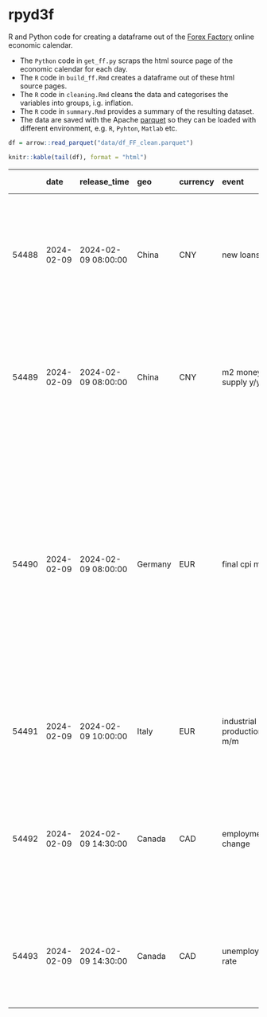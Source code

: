 rpyd3f
================

R and Python code for creating a dataframe out of the [Forex
Factory](https://www.forexfactory.com) online economic calendar.

- The `Python` code in `get_ff.py` scraps the html source page of the
  economic calendar for each day.
- The `R` code in `build_ff.Rmd` creates a dataframe out of these html
  source pages.
- The `R` code in `cleaning.Rmd` cleans the data and categorises the
  variables into groups, i.g. inflation.  
- The `R` code in `summary.Rmd` provides a summary of the resulting
  dataset.
- The data are saved with the Apache
  [parquet](https://arrow.apache.org/docs/python/parquet.html) so they
  can be loaded with different environment, e.g. `R`, `Pyhton`, `Matlab`
  etc.

``` r
df = arrow::read_parquet("data/df_FF_clean.parquet")

knitr::kable(tail(df), format = "html")
```

<table>
<thead>
<tr>
<th style="text-align:left;">
</th>
<th style="text-align:left;">
date
</th>
<th style="text-align:left;">
release_time
</th>
<th style="text-align:left;">
geo
</th>
<th style="text-align:left;">
currency
</th>
<th style="text-align:left;">
event
</th>
<th style="text-align:left;">
event_id
</th>
<th style="text-align:left;">
impact
</th>
<th style="text-align:left;">
Description
</th>
<th style="text-align:left;">
FF Notes
</th>
<th style="text-align:left;">
FF Notice
</th>
<th style="text-align:left;">
Frequency
</th>
<th style="text-align:left;">
Measures
</th>
<th style="text-align:right;">
forecast
</th>
<th style="text-align:right;">
observation
</th>
<th style="text-align:right;">
previous_obs
</th>
<th style="text-align:right;">
error
</th>
<th style="text-align:right;">
change
</th>
<th style="text-align:left;">
freq
</th>
<th style="text-align:left;">
target
</th>
<th style="text-align:left;">
type
</th>
</tr>
</thead>
<tbody>
<tr>
<td style="text-align:left;">
54488
</td>
<td style="text-align:left;">
2024-02-09
</td>
<td style="text-align:left;">
2024-02-09 08:00:00
</td>
<td style="text-align:left;">
China
</td>
<td style="text-align:left;">
CNY
</td>
<td style="text-align:left;">
new loans
</td>
<td style="text-align:left;">
135170
</td>
<td style="text-align:left;">
Medium Impact Expected
</td>
<td style="text-align:left;">
NA
</td>
<td style="text-align:left;">
Source does not have a reliable release schedule - this event will be
listed with a date range or as ‘Tentative’ until the data is released;
</td>
<td style="text-align:left;">
NA
</td>
<td style="text-align:left;">
released monthly, about 11 days after the month ends;
</td>
<td style="text-align:left;">
Value of new yuan-denominated loans issued to consumers and businesses
during the previous month;
</td>
<td style="text-align:right;">
NA
</td>
<td style="text-align:right;">
4.92e+12
</td>
<td style="text-align:right;">
1.17e+12
</td>
<td style="text-align:right;">
NA
</td>
<td style="text-align:right;">
3.75e+12
</td>
<td style="text-align:left;">
monthly
</td>
<td style="text-align:left;">
Jan 2024
</td>
<td style="text-align:left;">
NA
</td>
</tr>
<tr>
<td style="text-align:left;">
54489
</td>
<td style="text-align:left;">
2024-02-09
</td>
<td style="text-align:left;">
2024-02-09 08:00:00
</td>
<td style="text-align:left;">
China
</td>
<td style="text-align:left;">
CNY
</td>
<td style="text-align:left;">
m2 money supply y/y
</td>
<td style="text-align:left;">
135169
</td>
<td style="text-align:left;">
Low Impact Expected
</td>
<td style="text-align:left;">
NA
</td>
<td style="text-align:left;">
Source does not have a reliable release schedule - this event will be
listed with a date range or as ‘Tentative’ until the data is released;
</td>
<td style="text-align:left;">
NA
</td>
<td style="text-align:left;">
released monthly, about 11 days after the month ends;
</td>
<td style="text-align:left;">
Change in the total quantity of domestic currency in circulation and
deposited in banks;
</td>
<td style="text-align:right;">
NA
</td>
<td style="text-align:right;">
8.70e+00
</td>
<td style="text-align:right;">
9.70e+00
</td>
<td style="text-align:right;">
NA
</td>
<td style="text-align:right;">
-1.00e+00
</td>
<td style="text-align:left;">
monthly
</td>
<td style="text-align:left;">
Jan 2024
</td>
<td style="text-align:left;">
NA
</td>
</tr>
<tr>
<td style="text-align:left;">
54490
</td>
<td style="text-align:left;">
2024-02-09
</td>
<td style="text-align:left;">
2024-02-09 08:00:00
</td>
<td style="text-align:left;">
Germany
</td>
<td style="text-align:left;">
EUR
</td>
<td style="text-align:left;">
final cpi m/m
</td>
<td style="text-align:left;">
139363
</td>
<td style="text-align:left;">
Low Impact Expected
</td>
<td style="text-align:left;">
NA
</td>
<td style="text-align:left;">
The ‘Previous’ listed is the ‘Actual’ from the Preliminary release and
therefore the ‘History’ data will appear unconnected. There are 2
versions of CPI released about 15 days apart - Preliminary and Final.
The Preliminary release is the earliest and thus tends to have the most
impact;
</td>
<td style="text-align:left;">
NA
</td>
<td style="text-align:left;">
released monthly, about 11 days after the month ends;
</td>
<td style="text-align:left;">
Change in the price of goods and services purchased by consumers;
</td>
<td style="text-align:right;">
0.2
</td>
<td style="text-align:right;">
2.00e-01
</td>
<td style="text-align:right;">
2.00e-01
</td>
<td style="text-align:right;">
0.0
</td>
<td style="text-align:right;">
0.00e+00
</td>
<td style="text-align:left;">
monthly
</td>
<td style="text-align:left;">
Jan 2024
</td>
<td style="text-align:left;">
inflation
</td>
</tr>
<tr>
<td style="text-align:left;">
54491
</td>
<td style="text-align:left;">
2024-02-09
</td>
<td style="text-align:left;">
2024-02-09 10:00:00
</td>
<td style="text-align:left;">
Italy
</td>
<td style="text-align:left;">
EUR
</td>
<td style="text-align:left;">
industrial production m/m
</td>
<td style="text-align:left;">
134724
</td>
<td style="text-align:left;">
Low Impact Expected
</td>
<td style="text-align:left;">
NA
</td>
<td style="text-align:left;">
NA
</td>
<td style="text-align:left;">
NA
</td>
<td style="text-align:left;">
released monthly, about 40 days after the month ends;
</td>
<td style="text-align:left;">
Change in the total inflation-adjusted value of output produced by
manufacturers, mines, and utilities;
</td>
<td style="text-align:right;">
0.8
</td>
<td style="text-align:right;">
1.10e+00
</td>
<td style="text-align:right;">
-1.30e+00
</td>
<td style="text-align:right;">
-0.3
</td>
<td style="text-align:right;">
2.40e+00
</td>
<td style="text-align:left;">
monthly
</td>
<td style="text-align:left;">
Dec 2023
</td>
<td style="text-align:left;">
economic growth
</td>
</tr>
<tr>
<td style="text-align:left;">
54492
</td>
<td style="text-align:left;">
2024-02-09
</td>
<td style="text-align:left;">
2024-02-09 14:30:00
</td>
<td style="text-align:left;">
Canada
</td>
<td style="text-align:left;">
CAD
</td>
<td style="text-align:left;">
employment change
</td>
<td style="text-align:left;">
138082
</td>
<td style="text-align:left;">
High Impact Expected
</td>
<td style="text-align:left;">
NA
</td>
<td style="text-align:left;">
This is vital economic data released shortly after the month ends. The
combination of importance and earliness makes for hefty market impacts;
</td>
<td style="text-align:left;">
NA
</td>
<td style="text-align:left;">
released monthly, about 8 days after the month ends;
</td>
<td style="text-align:left;">
Change in the number of employed people during the previous month;
</td>
<td style="text-align:right;">
16.0
</td>
<td style="text-align:right;">
3.73e+01
</td>
<td style="text-align:right;">
1.00e-01
</td>
<td style="text-align:right;">
-21.3
</td>
<td style="text-align:right;">
3.72e+01
</td>
<td style="text-align:left;">
monthly
</td>
<td style="text-align:left;">
Jan 2024
</td>
<td style="text-align:left;">
employment
</td>
</tr>
<tr>
<td style="text-align:left;">
54493
</td>
<td style="text-align:left;">
2024-02-09
</td>
<td style="text-align:left;">
2024-02-09 14:30:00
</td>
<td style="text-align:left;">
Canada
</td>
<td style="text-align:left;">
CAD
</td>
<td style="text-align:left;">
unemployment rate
</td>
<td style="text-align:left;">
138083
</td>
<td style="text-align:left;">
High Impact Expected
</td>
<td style="text-align:left;">
NA
</td>
<td style="text-align:left;">
NA
</td>
<td style="text-align:left;">
NA
</td>
<td style="text-align:left;">
released monthly, about 8 days after the month ends;
</td>
<td style="text-align:left;">
Percentage of the total work force that is unemployed and actively
seeking employment during the previous month;
</td>
<td style="text-align:right;">
5.9
</td>
<td style="text-align:right;">
5.70e+00
</td>
<td style="text-align:right;">
5.80e+00
</td>
<td style="text-align:right;">
0.2
</td>
<td style="text-align:right;">
-1.00e-01
</td>
<td style="text-align:left;">
monthly
</td>
<td style="text-align:left;">
Jan 2024
</td>
<td style="text-align:left;">
employment
</td>
</tr>
</tbody>
</table>
